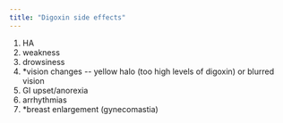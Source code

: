 ```yaml
---
title: "Digoxin side effects"
---
```

1) HA
2) weakness
3) drowsiness
4) *vision changes -- yellow halo (too high levels of digoxin) or blurred vision
5) GI upset/anorexia
6) arrhythmias
7) *breast enlargement (gynecomastia)

